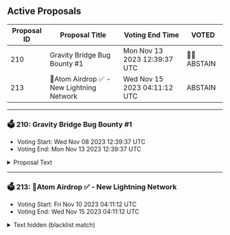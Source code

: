 ## Active Proposals

| Proposal ID | Proposal Title | Voting End Time | VOTED |
|-------------|----------------|-----------------|-------|
| 210 | Gravity Bridge Bug Bounty #1 | Mon Nov 13 2023 12:39:37 UTC | 🤷‍♂️ ABSTAIN |
| 213 | 💎Atom Airdrop ✅ - New Lightning Network | Wed Nov 15 2023 04:11:12 UTC | ABSTAIN |

---

### 🗳 210: Gravity Bridge Bug Bounty #1
- Voting Start: Wed Nov 08 2023 12:39:37 UTC
- Voting End: Mon Nov 13 2023 12:39:37 UTC

<details>
<summary>Proposal Text</summary>
 
 #Overview n A Gravity-Bridge community member by the name of [Nathan Kirkland](https://github.com/kadenzipfel/smart-contract-vulnerabilities/blob/master/vulnerabilities/signature-malleability.md) detected a signature malleability vulnerability that would allow a validator to potentially perform a denial of service attack on the chain. A validator could submit a malleable mirror signature and have it accepted into the chain, but it would not be accepted as valid by either the relayer or Ethereum itself. n #Context n Following the discovery of this vulnerability, a member of the Gravty Bridge team released a patch and it was tested by a group of validators. The patch was successful and the vulnerability was resolved. n #Payment n Considering the nature of the severity and the potential economic harm it could've done we deem it appropriate to reward the finder of the bug with 1M $GRAVITON tokens ~1700 $USD.
</details>

---

### 🗳 213: 💎Atom Airdrop ✅ - New Lightning Network
- Voting Start: Fri Nov 10 2023 04:11:12 UTC
- Voting End: Wed Nov 15 2023 04:11:12 UTC

<details>
<summary>Text hidden (blacklist match)</summary>
 
</details>
